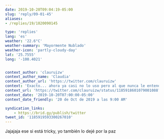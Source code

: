 ```yaml
---
date: 2019-10-20T09:04:19-05:00
slug: 'reply/09-01-45'
aliases:
- /replies/19/1020090145

type: 'replies'
lang: 'es'
weather: '22.6°C'
weather-summary: 'Mayormente Nublado'
weather-icon: 'partly-cloudy-day'
lat: '25.7555'
long: '-100.4021'


context_author: 'clauruizw'
context_author_name: 'Claudia'
context_author_url: 'https://twitter.com/clauruizw'
context: 'Exacto... ahora ya casi no lo uso pero al que nunca le entendí fue al mentado Snapchat ‪<a href="https://twitter.com/hashtag/chavorucoProblems">#chavorucoProblems</a> 🤷🏻‍♀️'
context_url: 'https://twitter.com/clauruizw/status/1185918601079001088?s=12'
context_date: '2019-10-20T07:00:00-05:00'
context_date_friendly: '20 de Oct de 2019 a las 9:00 AM'

syndication_links:
    - https://brid.gy/publish/twitter
tweet_id: '1185919593300267010'
---
```

Jajajaja ese si está tricky, yo también lo dejé por la paz

